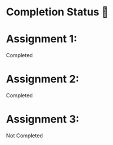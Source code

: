 # Completion Status 📝

# Assignment 1:
Completed

# Assignment 2:
Completed

# Assignment 3:
Not Completed

